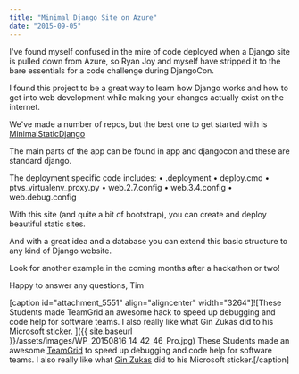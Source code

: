 ```yaml
---
title: "Minimal Django Site on Azure"
date: "2015-09-05"
---
```


I've found myself confused in the mire of code deployed when a Django site is pulled down from Azure, so Ryan Joy and myself have stripped it to the bare essentials for a code challenge during DjangoCon.

I found this project to be a great way to learn how Django works and how to get into web development while making your changes actually exist on the internet.

We've made a number of repos, but the best one to get started with is [MinimalStaticDjango](https://github.com/timmyreilly/MinimalStaticDjango)

The main parts of the app can be found in app and djangocon and these are standard django.

The deployment specific code includes: • .deployment • deploy.cmd • ptvs\_virtualenv\_proxy.py • web.2.7.config • web.3.4.config • web.debug.config

With this site (and quite a bit of bootstrap), you can create and deploy beautiful static sites.

And with a great idea and a database you can extend this basic structure to any kind of Django website.

Look for another example in the coming months after a hackathon or two!

Happy to answer any questions, Tim

\[caption id="attachment\_5551" align="aligncenter" width="3264"\]![These Students made TeamGrid an awesome hack to speed up debugging and code help for software teams. I also really like what Gin Zukas did to his Microsoft sticker. ]({{ site.baseurl }}/assets/images/WP_20150816_14_42_46_Pro.jpg) These Students made an awesome [TeamGrid](http://devpost.com/software/teamgrid) to speed up debugging and code help for software teams. I also really like what [Gin Zukas](https://github.com/gintas820) did to his Microsoft sticker.\[/caption\]


